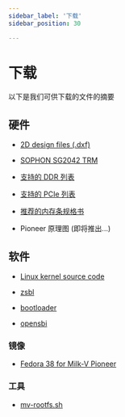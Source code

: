 ```yaml
---
sidebar_label: '下载'
sidebar_position: 30

---
```

# 下载

以下是我们可供下载的文件的摘要

## 硬件

- [2D design files (.dxf)](https://github.com/milkv-pioneer/pioneer-files/tree/main/hardware/Milk-V_Pioneer_2D)

- [SOPHON SG2042 TRM](https://github.com/milkv-pioneer/pioneer-files/blob/main/hardware/SG2042-TRM.pdf)

- [支持的 DDR 列表](https://github.com/milkv-pioneer/pioneer-files/blob/main/hardware/pioneer_ddr_list.pdf)

- [支持的 PCIe 列表](https://github.com/milkv-pioneer/pioneer-files/blob/main/hardware/pioneer_pcie_list.pdf)

- [推荐的内存条规格书](https://github.com/milkv-pioneer/pioneer-files/blob/main/hardware/Longsys_DDR4_RDIMM_32GB_2RX8_Specfication_RER432A032G7-WFS100_V1.1.pdf)

- Pioneer 原理图 (即将推出...)

## 软件

- [Linux kernel source code](https://github.com/milkv-pioneer/linux-riscv)

- [zsbl](https://github.com/milkv-pioneer/zsbl)

- [bootloader](https://github.com/milkv-pioneer/bootloader)

- [opensbi](https://github.com/milkv-pioneer/opensbi)

### 镜像

- [Fedora 38 for Milk-V Pioneer](https://drive.google.com/file/d/1-tYHNXjX6oekNorOGlWb_Az2nVOoey6y/view?usp=sharing)

### 工具

- [mv-rootfs.sh](https://github.com/milkv-pioneer/scripts/blob/main/mv-rootfs.sh)
